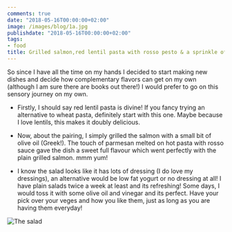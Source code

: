 ```yaml
---
comments: true
date: "2018-05-16T00:00:00+02:00"
image: /images/blog/1a.jpg
publishdate: "2018-05-16T00:00:00+02:00"
tags:
- food
title: Grilled salmon,red lentil pasta with rosso pesto & a sprinkle of parmesan served with classic caesar salad
---
```

<!---# Grilled salmon,red lentil pasta with rosso pesto & a sprinkle of parmesan served with classic caesar salad--->
So since I have all the time on my hands I decided to start making new dishes and decide how complementary flavors can get on my own (although I am sure there are books out there!) I would prefer to go on this sensory journey on my own. 

- Firstly, I should say red lentil pasta is divine! If you fancy trying an alternative to wheat pasta, definitely start with this one. Maybe because I love lentils, this makes it doubly delicious. 

- Now, about the pairing, I simply grilled the salmon with a small bit of olive oil (Greek!). The touch of parmesan melted on hot pasta with rosso sauce gave the dish a sweet full flavour which went perfectly with the plain grilled salmon. mmm yum! 

- I know the salad looks like it has lots of dressing (I do love my dressings), an alternative would be low fat yogurt or no dressing at all! I have plain salads twice a week at least and its refreshing! Some days, I would toss it with some olive oil and vinegar and its perfect. Have your pick over your veges and how you like them, just as long as you are having them everyday! 

![The salad](/images/blog/1b.jpg "Salad")